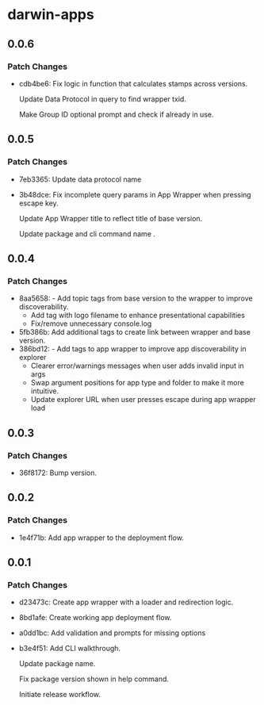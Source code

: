 # darwin-apps

## 0.0.6

### Patch Changes

- cdb4be6: Fix logic in function that calculates stamps across versions.

  Update Data Protocol in query to find wrapper txid.

  Make Group ID optional prompt and check if already in use.

## 0.0.5

### Patch Changes

- 7eb3365: Update data protocol name
- 3b48dce: Fix incomplete query params in App Wrapper when pressing escape key.

  Update App Wrapper title to reflect title of base version.

  Update package and cli command name .

## 0.0.4

### Patch Changes

- 8aa5658: - Add topic tags from base version to the wrapper to improve discoverability.
  - Add tag with logo filename to enhance presentational capabilities
  - Fix/remove unnecessary console.log
- 5fb386b: Add additional tags to create link between wrapper and base version.
- 386bd12: - Add tags to app wrapper to improve app discoverability in explorer
  - Clearer error/warnings messages when user adds invalid input in args
  - Swap argument positions for app type and folder to make it more intuitive.
  - Update explorer URL when user presses escape during app wrapper load

## 0.0.3

### Patch Changes

- 36f8172: Bump version.

## 0.0.2

### Patch Changes

- 1e4f71b: Add app wrapper to the deployment flow.

## 0.0.1

### Patch Changes

- d23473c: Create app wrapper with a loader and redirection logic.
- 8bd1afe: Create working app deployment flow.
- a0dd1bc: Add validation and prompts for missing options
- b3e4f51: Add CLI walkthrough.

  Update package name.

  Fix package version shown in help command.

  Initiate release workflow.

